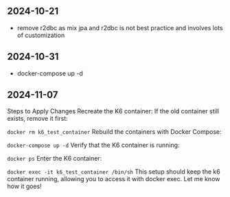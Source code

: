 ## 2024-10-21
- remove r2dbc as mix jpa and r2dbc is not best practice and involves lots of customization

## 2024-10-31
-  docker-compose up -d

## 2024-11-07
Steps to Apply Changes
Recreate the K6 container: If the old container still exists, remove it first:


`docker rm k6_test_container`
Rebuild the containers with Docker Compose:


`docker-compose up -d`
Verify that the K6 container is running:


`docker ps`
Enter the K6 container:


`docker exec -it k6_test_container /bin/sh`
This setup should keep the k6 container running, allowing you to access it with docker exec. Let me know how it goes!